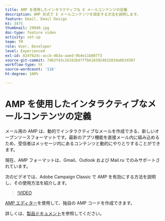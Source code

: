 ```yaml
---
title: AMP を使用したインタラクティブな E メールコンテンツの定義
description: AMP 形式で E メールコンテンツを設定する方法を説明します。
feature: Email, Email Design
kt: 3475
thumbnail: 29940.jpg
doc-type: feature video
activity: set-up
team: TM
role: User, Developer
level: Experienced
exl-id: 824f62dc-accb-4b3a-aaed-9b4e11b807f3
source-git-commit: 7d63f43c26182bd7ffb618392463283da0b3d307
workflow-type: ht
source-wordcount: '116'
ht-degree: 100%

---
```


# AMP を使用したインタラクティブなメールコンテンツの定義

メール用の AMP は、動的でインタラクティブなメールを作成できる、新しいオープンソースフォーマットです。最新のアプリ機能を直接メール内に組み込めるため、受信者はメッセージ内にあるコンテンツと動的にやりとりすることができます。

現在、AMP フォーマットは、Gmail、Outlook および Mail.ru でのみサポートされています。

次のビデオでは、Adobe Campaign Classic で AMP を有効にする方法を説明し、その使用方法を紹介します。

>[!VIDEO](https://video.tv.adobe.com/v/29940?quality=12&learn=on)

[AMP エディター](https://playground.amp.dev/)を使用して、独自の AMP コードを作成できます。

詳しくは、[製品ドキュメント](https://experienceleague.adobe.com/docs/campaign-classic/using/sending-messages/sending-emails/defining-interactive-content.html?lang=ja#about-amp-for-email)を参照してください。
